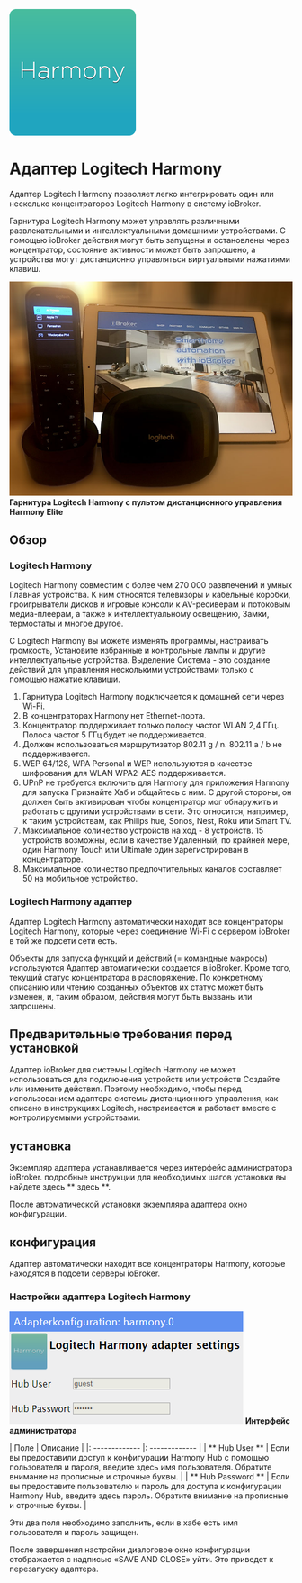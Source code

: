 ![Harmony](media/harmony.png)
# Адаптер Logitech Harmony

Адаптер Logitech Harmony позволяет легко интегрировать один или несколько 
концентраторов Logitech Harmony в систему ioBroker.

Гарнитура Logitech Harmony может управлять различными развлекательными и 
интеллектуальными домашними устройствами. С помощью ioBroker действия могут 
быть запущены и остановлены через концентратор, состояние активности может быть 
запрошено, а устройства могут дистанционно управляться виртуальными 
нажатиями клавиш.


![Harmony Hub](media/harmony_850.jpg)
**Гарнитура Logitech Harmony с пультом дистанционного управления Harmony Elite**

## Обзор

### Logitech Harmony
Logitech Harmony совместим с более чем 270 000 развлечений и умных
Главная устройства. К ним относятся телевизоры и кабельные коробки, проигрыватели дисков и игровые консоли
к AV-ресиверам и потоковым медиа-плеерам, а также к интеллектуальному освещению,
Замки, термостаты и многое другое.

С Logitech Harmony вы можете изменять программы, настраивать громкость,
Установите избранные и контрольные лампы и другие интеллектуальные устройства. Выделение
Система - это создание действий для управления несколькими устройствами только с помощью
нажатие клавиши.

1. Гарнитура Logitech Harmony подключается к домашней сети через Wi-Fi.
2. В концентраторах Harmony нет Ethernet-порта.
3. Концентратор поддерживает только полосу частот WLAN 2,4 ГГц. Полоса частот 5 ГГц будет
   не поддерживается.
4. Должен использоваться маршрутизатор 802.11 g / n. 802.11 a / b не поддерживается.
5. WEP 64/128, WPA Personal и WEP используются в качестве шифрования для WLAN
   WPA2-AES поддерживается.
6. UPnP не требуется включить для Harmony для приложения Harmony для запуска
   Признайте Хаб и общайтесь с ним. С другой стороны, он должен быть активирован
   чтобы концентратор мог обнаружить и работать с другими устройствами в сети.
   Это относится, например, к таким устройствам, как Philips hue, Sonos, Nest, Roku или Smart TV.
7. Максимальное количество устройств на ход - 8 устройств. 15 устройств возможны, если в качестве
   Удаленный, по крайней мере, один Harmony Touch или Ultimate один зарегистрирован в концентраторе.
8. Максимальное количество предпочтительных каналов составляет 50 на мобильное устройство.

### Logitech Harmony адаптер
Адаптер Logitech Harmony автоматически находит все концентраторы Logitech Harmony, которые
через соединение Wi-Fi с сервером ioBroker в той же подсети сети
есть.

Объекты для запуска функций и действий (= командные макросы) используются
Адаптер автоматически создается в ioBroker. Кроме того, текущий статус концентратора
в распоряжение. По конкретному описанию или чтению созданных объектов
их статус может быть изменен, и, таким образом, действия могут быть вызваны или запрошены.

## Предварительные требования перед установкой
Адаптер ioBroker для системы Logitech Harmony не может использоваться для подключения устройств или устройств
Создайте или измените действия. Поэтому необходимо, чтобы перед использованием
адаптера системы дистанционного управления, как описано в инструкциях Logitech,
настраивается и работает вместе с контролируемыми устройствами.

## установка
Экземпляр адаптера устанавливается через интерфейс администратора ioBroker.
подробные инструкции для необходимых шагов установки вы найдете здесь ** здесь **.

После автоматической установки экземпляра адаптера
окно конфигурации.

## конфигурация
Адаптер автоматически находит все концентраторы Harmony, которые находятся в подсети
серверы ioBroker.

### Настройки адаптера Logitech Harmony
![Admin](media/a_harmony_admin_settings.png)
**Интерфейс администратора**

| Поле | Описание |
|: ------------- |: ------------- |
| ** Hub User ** | Если вы предоставили доступ к конфигурации Harmony Hub с помощью пользователя и пароля, введите здесь имя пользователя. Обратите внимание на прописные и строчные буквы. |
| ** Hub Password ** | Если вы предоставите пользователю и пароль для доступа к конфигурации Harmony Hub, введите здесь пароль. Обратите внимание на прописные и строчные буквы. |

Эти два поля необходимо заполнить, если в хабе есть имя пользователя
и пароль защищен.

После завершения настройки диалоговое окно конфигурации отображается с надписью «SAVE AND CLOSE»
уйти. Это приведет к перезапуску адаптера.